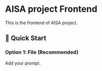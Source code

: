 # AISA project Frontend

This is the frontend of AISA project.

## 🚀 Quick Start

### Option 1: File (Recommended)
Add your prompt.


